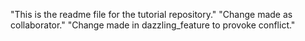 "This is the readme file for the tutorial repository."
"Change made as collaborator."
"Change made in dazzling_feature to provoke conflict."


